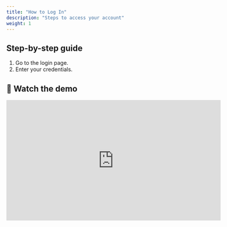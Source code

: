 ```yaml
---
title: "How to Log In"
description: "Steps to access your account"
weight: 1
---
```


## Step-by-step guide

1. Go to the login page.
2. Enter your credentials.

## 🎥 Watch the demo

<iframe width="560" height="315" src="https://www.youtube.com/embed/dQw4w9WgXcQ" frameborder="0" allowfullscreen></iframe>